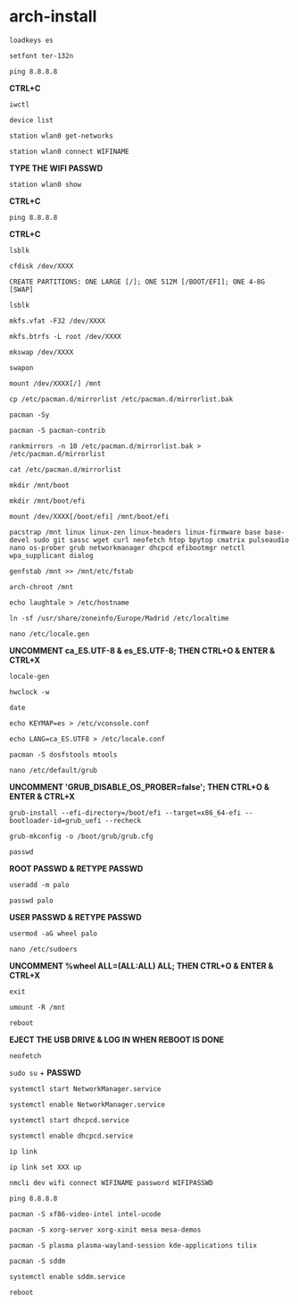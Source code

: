 # arch-install

`loadkeys es`

`setfont ter-132n`

`ping 8.8.8.8`

**CTRL+C**

`iwctl`

`device list`

`station wlan0 get-networks`

`station wlan0 connect WIFINAME`

**TYPE THE WIFI PASSWD**

`station wlan0 show`

**CTRL+C**

`ping 8.8.8.8`

**CTRL+C**

`lsblk`

`cfdisk /dev/XXXX`

`CREATE PARTITIONS: ONE LARGE [/]; ONE 512M [/BOOT/EFI]; ONE 4-8G [SWAP]`

`lsblk`

`mkfs.vfat -F32 /dev/XXXX`

`mkfs.btrfs -L root /dev/XXXX`

`mkswap /dev/XXXX`

`swapon`

`mount /dev/XXXX[/] /mnt`

`cp /etc/pacman.d/mirrorlist /etc/pacman.d/mirrorlist.bak`

`pacman -Sy`

`pacman -S pacman-contrib`

`rankmirrors -n 10 /etc/pacman.d/mirrorlist.bak > /etc/pacman.d/mirrorlist`

`cat /etc/pacman.d/mirrorlist`

`mkdir /mnt/boot`

`mkdir /mnt/boot/efi`

`mount /dev/XXXX[/boot/efi] /mnt/boot/efi`

`pacstrap /mnt linux linux-zen linux-headers linux-firmware base base-devel sudo git sassc wget curl neofetch htop bpytop cmatrix pulseaudio nano os-prober grub networkmanager dhcpcd efibootmgr netctl wpa_supplicant dialog`

`genfstab /mnt >> /mnt/etc/fstab`

`arch-chroot /mnt`

`echo laughtale > /etc/hostname`

`ln -sf /usr/share/zoneinfo/Europe/Madrid /etc/localtime`

`nano /etc/locale.gen`

**UNCOMMENT ca_ES.UTF-8 & es_ES.UTF-8; THEN CTRL+O & ENTER & CTRL+X**

`locale-gen`

`hwclock -w`

`date`

`echo KEYMAP=es > /etc/vconsole.conf`

`echo LANG=ca_ES.UTF8 > /etc/locale.conf`

`pacman -S dosfstools mtools`

`nano /etc/default/grub`

**UNCOMMENT 'GRUB_DISABLE_OS_PROBER=false'; THEN CTRL+O & ENTER & CTRL+X**

`grub-install --efi-directory=/boot/efi --target=x86_64-efi --bootloader-id=grub_uefi --recheck`

`grub-mkconfig -o /boot/grub/grub.cfg`

`passwd`

**ROOT PASSWD & RETYPE PASSWD**

`useradd -m palo`

`passwd palo`

**USER PASSWD & RETYPE PASSWD**

`usermod -aG wheel palo`

`nano /etc/sudoers`

**UNCOMMENT %wheel ALL=(ALL:ALL) ALL; THEN CTRL+O & ENTER & CTRL+X**

`exit`

`umount -R /mnt`

`reboot`

**EJECT THE USB DRIVE & LOG IN WHEN REBOOT IS DONE**

`neofetch`

`sudo su` + **PASSWD**

`systemctl start NetworkManager.service`

`systemctl enable NetworkManager.service`

`systemctl start dhcpcd.service`

`systemctl enable dhcpcd.service`

`ìp link`

`ip link set XXX up`

`nmcli dev wifi connect WIFINAME password WIFIPASSWD`

`ping 8.8.8.8`

`pacman -S xf86-video-intel intel-ucode`

`pacman -S xorg-server xorg-xinit mesa mesa-demos`

`pacman -S plasma plasma-wayland-session kde-applications tilix`

`pacman -S sddm`

`systemctl enable sddm.service`

`reboot`
